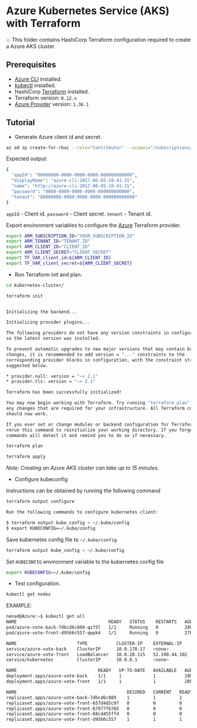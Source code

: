 # Azure Kubernetes Service (AKS) with Terraform
:boom:
This folder contains HashiCorp Terraform configuration required to create a Azure AKS cluster.

## Prerequisites

* [Azure CLI](https://docs.microsoft.com/en-us/cli/azure/install-azure-cli?view=azure-cli-latest) installed.
* [kubectl](https://kubernetes.io/docs/tasks/tools/install-kubectl/) installed.
* HashiCorp [Terraform](https://terraform.io/downloads.html) installed.
* Terraform version: `0.12.x`
* [Azure Provider](https://www.terraform.io/docs/providers/azurerm/index.html) version: `1.36.1`

## Tutorial

* Generate Azure client id and secret.

```bash
az ad sp create-for-rbac --role="Contributor" --scopes="/subscriptions/YOUR_SUBSCRIPTION_ID"
```

Expected output:

```bash
{
  "appId": "00000000-0000-0000-0000-000000000000",
  "displayName": "azure-cli-2017-06-05-10-41-15",
  "name": "http://azure-cli-2017-06-05-10-41-15",
  "password": "0000-0000-0000-0000-000000000000",
  "tenant": "00000000-0000-0000-0000-000000000000"
}
```

`appId` - Client id.
`password` - Client secret.
`tenant` - Tenant id.

Export environment variables to configure the [Azure](https://www.terraform.io/docs/providers/azurerm/index.html) Terraform provider.

```bash
export ARM_SUBSCRIPTION_ID="YOUR_SUBSCRIPTION_ID"
export ARM_TENANT_ID="TENANT_ID"
export ARM_CLIENT_ID="CLIENT_ID"
export ARM_CLIENT_SECRET="CLIENT_SECRET"
export TF_VAR_client_id=${ARM_CLIENT_ID}
export TF_VAR_client_secret=${ARM_CLIENT_SECRET}
```

* Run Terraform init and plan.

```bash
cd kubernetes-cluster/
```

```bash
terraform init
```

```bash

Initializing the backend...

Initializing provider plugins...

The following providers do not have any version constraints in configuration,
so the latest version was installed.

To prevent automatic upgrades to new major versions that may contain breaking
changes, it is recommended to add version = "..." constraints to the
corresponding provider blocks in configuration, with the constraint strings
suggested below.

* provider.null: version = "~> 2.1"
* provider.tls: version = "~> 2.1"

Terraform has been successfully initialized!

You may now begin working with Terraform. Try running "terraform plan" to see
any changes that are required for your infrastructure. All Terraform commands
should now work.

If you ever set or change modules or backend configuration for Terraform,
rerun this command to reinitialize your working directory. If you forget, other
commands will detect it and remind you to do so if necessary.
```

```bash
terraform plan
```

```bash
terraform apply
```

*Note: Creating an Azure AKS cluster can take up to 15 minutes.*

* Configure kubeconfig

Instructions can be obtained by running the following command

```bash
terraform output configure

Run the following commands to configure kubernetes client:

$ terraform output kube_config > ~/.kube/config
$ export KUBECONFIG=~/.kube/config
```

Save kubernetes config file to `~/.kube/config`

```bash
terraform output kube_config > ~/.kube/config
```

Set `KUBECONFIG` environment variable to the kubernetes config file

```bash
export KUBECONFIG=~/.kube/config
```

* Test configuration.

```bash
kubectl get nodes
```

EXAMPLE:
```bash
nenad@Azure:~$ kubectl get all
NAME                                   READY   STATUS    RESTARTS   AGE
pod/azure-vote-back-7dbcd6c889-qz75l   1/1     Running   0          28h
pod/azure-vote-front-d9566c557-qwpk4   1/1     Running   0          27h

NAME                       TYPE           CLUSTER-IP    EXTERNAL-IP     PORT(S)        AGE
service/azure-vote-back    ClusterIP      10.0.178.17   <none>          6379/TCP       28h
service/azure-vote-front   LoadBalancer   10.0.20.115   52.190.44.102   80:32218/TCP   28h
service/kubernetes         ClusterIP      10.0.0.1      <none>          443/TCP        3d3h

NAME                               READY   UP-TO-DATE   AVAILABLE   AGE
deployment.apps/azure-vote-back    1/1     1            1           28h
deployment.apps/azure-vote-front   1/1     1            1           28h

NAME                                          DESIRED   CURRENT   READY   AGE
replicaset.apps/azure-vote-back-7dbcd6c889    1         1         1       28h
replicaset.apps/azure-vote-front-657d4d5c97   0         0         0       27h
replicaset.apps/azure-vote-front-67977fb785   0         0         0       27h
replicaset.apps/azure-vote-front-68cd455ffd   0         0         0       27h
replicaset.apps/azure-vote-front-d9566c557    1         1         1       28h
```
